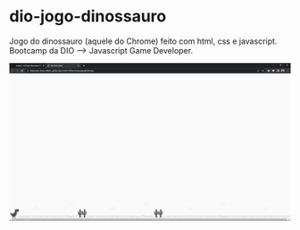# dio-jogo-dinossauro

Jogo do dinossauro (aquele do Chrome) feito com html, css e javascript. Bootcamp da DIO --> Javascript Game Developer.

![My Image](sample_01.png)